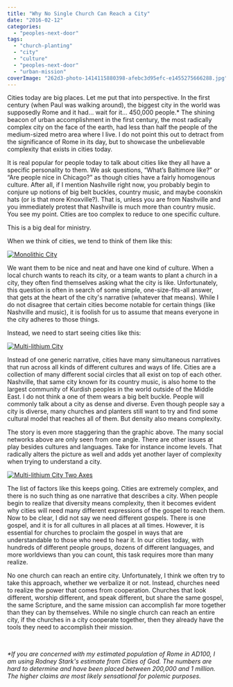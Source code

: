 ```yaml
---
title: "Why No Single Church Can Reach a City"
date: "2016-02-12"
categories: 
  - "peoples-next-door"
tags: 
  - "church-planting"
  - "city"
  - "culture"
  - "peoples-next-door"
  - "urban-mission"
coverImage: "262d3-photo-1414115880398-afebc3d95efc-e1455275666288.jpg"
---
```


Cities today are big places. Let me put that into perspective. In the first century (when Paul was walking around), the biggest city in the world was supposedly Rome and it had… wait for it… 450,000 people.\* The shining beacon of urban accomplishment in the first century, the most radically complex city on the face of the earth, had less than half the people of the medium-sized metro area where I live. I do not point this out to detract from the significance of Rome in its day, but to showcase the unbelievable complexity that exists in cities today.

It is real popular for people today to talk about cities like they all have a specific personality to them. We ask questions, “What’s Baltimore like?” or “Are people nice in Chicago?” as though cities have a fairly homogenous culture. After all, if I mention Nashville right now, you probably begin to conjure up notions of big belt buckles, country music, and maybe coonskin hats (or is that more Knoxville?). That is, unless you are from Nashville and you immediately protest that Nashville is much more than country music. You see my point. Cities are too complex to reduce to one specific culture.

This is a big deal for ministry.

When we think of cities, we tend to think of them like this:

[![Monolithic City](https://keelancook.files.wordpress.com/2020/08/c5926-monolithic-city-e1455275140198.png?w=300&h=300)](https://keelancook.files.wordpress.com/2020/08/c5926-monolithic-city-e1455275140198.png)

We want them to be nice and neat and have one kind of culture. When a local church wants to reach its city, or a team wants to plant a church in a city, they often find themselves asking what the city is like. Unfortunately, this question is often in search of some simple, one-size-fits-all answer, that gets at the heart of the city's narrative (whatever that means). While I do not disagree that certain cities become notable for certain things (like Nashville and music), it is foolish for us to assume that means everyone in the city adheres to those things.

Instead, we need to start seeing cities like this:

[![Multi-lithium City](https://keelancook.files.wordpress.com/2020/08/888ae-multi-lithium-city-e1455275240591.png?w=300&h=259)](https://keelancook.files.wordpress.com/2020/08/888ae-multi-lithium-city-e1455275240591.png)

Instead of one generic narrative, cities have many simultaneous narratives that run across all kinds of different cultures and ways of life. Cities are a collection of many different social circles that all exist on top of each other. Nashville, that same city known for its country music, is also home to the largest community of Kurdish peoples in the world outside of the Middle East. I do not think a one of them wears a big belt buckle. People will commonly talk about a city as dense and diverse. Even though people say a city is diverse, many churches and planters still want to try and find some cultural model that reaches all of them. But density also means complexity.

The story is even more staggering than the graphic above. The many social networks above are only seen from one angle. There are other issues at play besides cultures and languages. Take for instance income levels. That radically alters the picture as well and adds yet another layer of complexity when trying to understand a city.

[![Multi-lithium City Two Axes](https://keelancook.files.wordpress.com/2020/08/e3d33-multi-lithium-city-two-axes-e1455275354642.png?w=298&h=300)](https://keelancook.files.wordpress.com/2020/08/e3d33-multi-lithium-city-two-axes-e1455275354642.png)

The list of factors like this keeps going. Cities are extremely complex, and there is no such thing as one narrative that describes a city. When people begin to realize that diversity means complexity, then it becomes evident why cities will need many different expressions of the gospel to reach them. Now to be clear, I did not say we need different gospels. There is one gospel, and it is for all cultures in all places at all times. However, it is essential for churches to proclaim the gospel in ways that are understandable to those who need to hear it. In our cities today, with hundreds of different people groups, dozens of different languages, and more worldviews than you can count, this task requires more than many realize.

No one church can reach an entire city. Unfortunately, I think we often try to take this approach, whether we verbalize it or not. Instead, churches need to realize the power that comes from cooperation. Churches that look different, worship different, and speak different, but share the same gospel, the same Scripture, and the same mission can accomplish far more together than they can by themselves. While no single church can reach an entire city, if the churches in a city cooperate together, then they already have the tools they need to accomplish their mission.

 

_\*If you are concerned with my estimated population of Rome in AD100, I am using Rodney Stark's estimate from Cities of God. The numbers are hard to determine and have been placed between 200,000 and 1 million. The higher claims are most likely sensational for polemic purposes._
